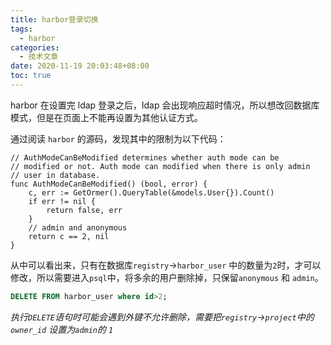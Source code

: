 ```yaml
---
title: harbor登录切换 
tags:
  - harbor
categories:
  - 技术文章
date: 2020-11-19 20:03:48+08:00
toc: true
---
```


harbor 在设置完 ldap 登录之后，ldap 会出现响应超时情况，所以想改回数据库模式，但是在页面上不能再设置为其他认证方式。

<!--more-->

通过阅读 `harbor` 的源码，发现其中的限制为以下代码：

```golang
// AuthModeCanBeModified determines whether auth mode can be
// modified or not. Auth mode can modified when there is only admin
// user in database.
func AuthModeCanBeModified() (bool, error) {
	c, err := GetOrmer().QueryTable(&models.User{}).Count()
	if err != nil {
		return false, err
	}
	// admin and anonymous
	return c == 2, nil
}
```

从中可以看出来，只有在数据库`registry`->`harbor_user` 中的数量为`2`时，才可以修改，所以需要进入`psql`中，将多余的用户删除掉，只保留`anonymous` 和 `admin`。
```sql
DELETE FROM harbor_user where id>2;
```

*执行`DELETE`语句时可能会遇到外键不允许删除，需要把`registry`->`project`中的`owner_id` 设置为`admin`的 `1`*

